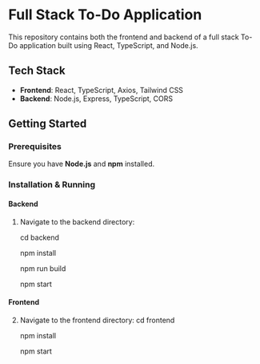 # Full Stack To-Do Application

This repository contains both the frontend and backend of a full stack To-Do application built using React, TypeScript, and Node.js.

## Tech Stack

- **Frontend**: React, TypeScript, Axios, Tailwind CSS
- **Backend**: Node.js, Express, TypeScript, CORS

## Getting Started

### Prerequisites

Ensure you have **Node.js** and **npm** installed.

### Installation & Running

#### Backend

1. Navigate to the backend directory:

   cd backend
   
   npm install

   npm run build

   npm start

#### Frontend

2. Navigate to the frontend directory:
   cd frontend

   npm install

   npm start
